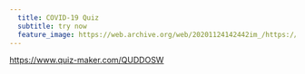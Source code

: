 ```yaml
---
  title: COVID-19 Quiz
  subtitle: try now
  feature_image: https://web.archive.org/web/20201124142442im_/https://unavocaghost.lsb.edu.in/content/images/2020/05/jules-bss-VW-pFREtl0k-unsplash.jpg
---
```


https://www.quiz-maker.com/QUDDOSW